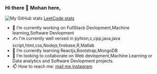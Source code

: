 ### Hi there 👋 Mohan here,


![My GitHub stats](https://github-readme-stats.vercel.app/api?username=beaterblank&show_icons=true&theme=radical)
[LeetCode stats](https://leetcode-stats-six.vercel.app/api?username=gmtejar&theme=dark)
- 🔭 I’m currently working on FullStack Devlopment,Machine learning,Software Devlopment
- ✍️ I'm currently well versed in pyhton,c,cpp,java,java script,html,css,Nodejs,firebase,R,Matlab
- 🌱 I’m currently learning Reactjs,Bootstrap,MongoDB
- 👯 I’m looking to collaborate on Web devlopment,Machine Learning or Data analytics and Software Devlopment projects.
- 📫 How to reach me: [mail me](mailto:gmtejar@gmail.com),[instagram](https://www.instagram.com/mohan_teja_reddy/)


